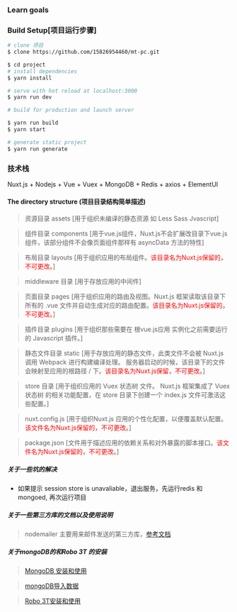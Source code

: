 ### Learn goals

### Build Setup[项目运行步骤]

``` bash
# clone 项目
$ clone https://github.com/15826954460/mt-pc.git

$ cd project
# install dependencies
$ yarn install

# serve with hot reload at localhost:3000
$ yarn run dev

# build for production and launch server

$ yarn run build
$ yarn start

# generate static project
$ yarn run generate

```

### 技术栈
Nuxt.js + Nodejs + Vue + Vuex + MongoDB + Redis + axios + ElementUI

#### The directory structure (项目目录结构简单描述)
> 资源目录 assets [用于组织未编译的静态资源 如 Less Sass Jvascript]

> 组件目录 components [用于vue.js组件，Nuxt.js不会扩展改目录下vue.js组件，该部分组件不会像页面组件那样有 asyncData 方法的特性]

> 布局目录 layouts [用于组织应用的布局组件。<font color=red>该目录名为Nuxt.js保留的，不可更改。</font>]

> middleware 目录 [用于存放应用的中间件]

> 页面目录 pages [用于组织应用的路由及视图。Nuxt.js 框架读取该目录下所有的 .vue 文件并自动生成对应的路由配置。<font color=red>该目录名为Nuxt.js保留的，不可更改。</font>]

> 插件目录 plugins [用于组织那些需要在 根vue.js应用 实例化之前需要运行的 Javascript 插件。]

> 静态文件目录 static [用于存放应用的静态文件，此类文件不会被 Nuxt.js 调用 Webpack 进行构建编译处理。 服务器启动的时候，该目录下的文件会映射至应用的根路径 / 下。<font color=red>该目录名为Nuxt.js保留，不可更改。</font>]

> store 目录 [用于组织应用的 Vuex 状态树 文件。 Nuxt.js 框架集成了 Vuex 状态树 的相关功能配置，在 store 目录下创建一个 index.js 文件可激活这些配置。]

> nuxt.config.js [用于组织Nuxt.js 应用的个性化配置，以便覆盖默认配置。<font color=red>该文件名为Nuxt.js保留的，不可更改。</font>]

> package.json [文件用于描述应用的依赖关系和对外暴露的脚本接口。<font color=red>该文件名为Nuxt.js保留的，不可更改。</font>]


##### 关于一些坑的解决
- 如果提示 session store is unavaliable，退出服务，先运行redis 和 mongoed, 再次运行项目

##### 关于一些第三方库的文档以及使用说明
> nodemailer 主要用来邮件发送的第三方库，[参考文档](https://nodemailer.com/about/)

##### 关于mongoDB的和Robo 3T 的安装
> [MongoDB 安装和使用](https://blog.csdn.net/woleigequshawanyier/article/details/86506728)

> [mongoDB导入数据](https://segmentfault.com/a/1190000006236494)

> [Robo 3T安装和使用](https://blog.csdn.net/woleigequshawanyier/article/details/86508960)